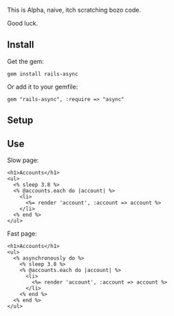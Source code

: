 This is Alpha, naive, itch scratching bozo code. 

Good luck.

## Install

Get the gem:

    gem install rails-async

Or add it to your gemfile:

    gem "rails-async", :require => "async"

## Setup



## Use

Slow page:

    <h1>Accounts</h1>
    <ul>
      <% sleep 3.8 %>
      <% @accounts.each do |account| %>
        <li>
          <%= render 'account', :account => account %>
        </li>
      <% end %>
    </ul>

Fast page:

    <h1>Accounts</h1>
    <ul>
      <% asynchronously do %>
        <% sleep 3.8 %>
        <% @accounts.each do |account| %>
          <li>
            <%= render 'account', :account => account %>
          </li>
        <% end %>
      <% end %>
    </ul>

##
